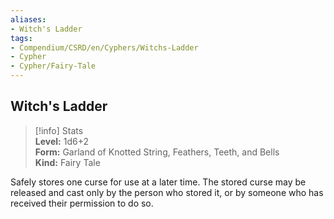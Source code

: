 ```yaml
---
aliases:
- Witch's Ladder
tags:
- Compendium/CSRD/en/Cyphers/Witchs-Ladder
- Cypher
- Cypher/Fairy-Tale
---
```


  
## Witch's Ladder  
>[!info] Stats  
> **Level:** 1d6+2  
> **Form:** Garland of Knotted String, Feathers, Teeth, and Bells  
> **Kind:** Fairy Tale
  
Safely stores one curse for use at a later time. The stored curse may be released and cast only by the person who stored it, or by someone who has received their permission to do so.